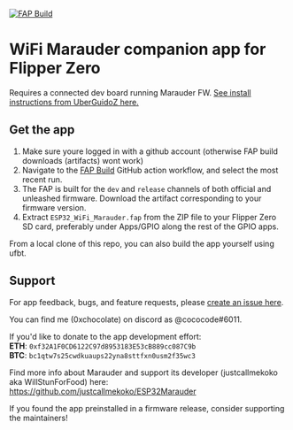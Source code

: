 [![FAP Build](https://github.com/0xchocolate/flipperzero-wifi-marauder/actions/workflows/build.yml/badge.svg)](https://github.com/0xchocolate/flipperzero-wifi-marauder/actions/workflows/build.yml)

# WiFi Marauder companion app for Flipper Zero

Requires a connected dev board running Marauder FW. [See install instructions from UberGuidoZ here.](https://github.com/UberGuidoZ/Flipper/tree/main/Wifi_DevBoard#marauder-install-information)

## Get the app
1. Make sure youre logged in with a github account (otherwise FAP build downloads (artifacts) wont work)
2. Navigate to the [FAP Build](https://github.com/0xchocolate/flipperzero-wifi-marauder/actions/workflows/build.yml)
   GitHub action workflow, and select the most recent run.
3. The FAP is built for the `dev` and `release` channels of both official and unleashed
   firmware. Download the artifact corresponding to your firmware version.
4. Extract `ESP32_WiFi_Marauder.fap` from the ZIP file to your Flipper
   Zero SD card, preferably under Apps/GPIO along the rest of the GPIO apps.

From a local clone of this repo, you can also build the app yourself using ufbt.

## Support

For app feedback, bugs, and feature requests, please [create an issue here](https://github.com/0xchocolate/flipperzero-firmware-with-wifi-marauder-companion/issues).

You can find me (0xchocolate) on discord as @cococode#6011.

If you'd like to donate to the app development effort:  
**ETH**: `0xf32A1F0CD6122C97d8953183E53cB889cc087C9b`  
**BTC**: `bc1qtw7s25cwdkuaups22yna8sttfxn0usm2f35wc3`

Find more info about Marauder and support its developer (justcallmekoko aka WillStunForFood) here: https://github.com/justcallmekoko/ESP32Marauder

If you found the app preinstalled in a firmware release, consider supporting the maintainers!
